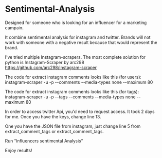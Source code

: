 # Sentimental-Analysis

Designed for someone who is looking for an influencer for a marketing campain.

It combine sentimental analysis for instagram and twitter.
Brands will not work with someone with a negative result because that would represent the brand.

I've tried multiple Instagram-scrapers. The most complete solution for python is Instagram-Scraper by arc298
https://github.com/arc298/instagram-scraper

The code for extract instagram comments looks like this (for users):
instagram-scraper <user to scrape> -u <your username> -p <your password> --comments --media-types none --maximum 80
  
The code for extract instagram comments looks like this (for tags):
instagram-scraper <user to scrape> -u <your username> -p <your password> --tags --comments --media-types none --maximum 80

In order to access twitter Api, you'd need to request access. It took 2 days for me. Once you have the keys, change line 13.

One you have the JSON file from instagram, just change line 5 from extract_comment_tags or extract_comment_tags.

Run "Influencers sentimental Analysis"


Enjoy results!



